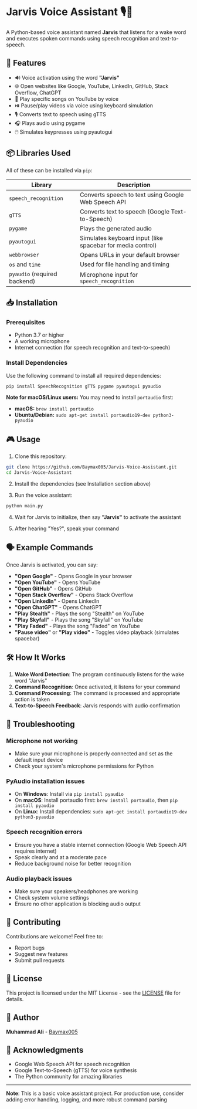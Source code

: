 
# Jarvis Voice Assistant 🎙️🤖

A Python-based voice assistant named **Jarvis** that listens for a wake word and executes spoken commands using speech recognition and text-to-speech.

## 🚀 Features

- 🔊 Voice activation using the word **"Jarvis"**
- 🌐 Open websites like Google, YouTube, LinkedIn, GitHub, Stack Overflow, ChatGPT
- 🎵 Play specific songs on YouTube by voice
- ⏯️ Pause/play videos via voice using keyboard simulation
- 🎙️ Converts text to speech using gTTS
- 🎧 Plays audio using pygame
- 🖱️ Simulates keypresses using pyautogui

## 📦 Libraries Used

All of these can be installed via `pip`:

| Library              | Description |
|----------------------|-------------|
| `speech_recognition` | Converts speech to text using Google Web Speech API |
| `gTTS`               | Converts text to speech (Google Text-to-Speech) |
| `pygame`             | Plays the generated audio |
| `pyautogui`          | Simulates keyboard input (like spacebar for media control) |
| `webbrowser`         | Opens URLs in your default browser |
| `os` and `time`      | Used for file handling and timing |
| `pyaudio` (required backend) | Microphone input for `speech_recognition` |

## 📥 Installation

### Prerequisites

- Python 3.7 or higher
- A working microphone
- Internet connection (for speech recognition and text-to-speech)

### Install Dependencies

Use the following command to install all required dependencies:

```bash
pip install SpeechRecognition gTTS pygame pyautogui pyaudio
```

**Note for macOS/Linux users:** You may need to install `portaudio` first:
- **macOS:** `brew install portaudio`
- **Ubuntu/Debian:** `sudo apt-get install portaudio19-dev python3-pyaudio`

## 🎮 Usage

1. Clone this repository:
```bash
git clone https://github.com/Baymax005/Jarvis-Voice-Assistant.git
cd Jarvis-Voice-Assistant
```

2. Install the dependencies (see Installation section above)

3. Run the voice assistant:
```bash
python main.py
```

4. Wait for Jarvis to initialize, then say **"Jarvis"** to activate the assistant

5. After hearing "Yes?", speak your command

## 🗣️ Example Commands

Once Jarvis is activated, you can say:

- **"Open Google"** - Opens Google in your browser
- **"Open YouTube"** - Opens YouTube
- **"Open GitHub"** - Opens GitHub
- **"Open Stack Overflow"** - Opens Stack Overflow
- **"Open LinkedIn"** - Opens LinkedIn
- **"Open ChatGPT"** - Opens ChatGPT
- **"Play Stealth"** - Plays the song "Stealth" on YouTube
- **"Play Skyfall"** - Plays the song "Skyfall" on YouTube
- **"Play Faded"** - Plays the song "Faded" on YouTube
- **"Pause video"** or **"Play video"** - Toggles video playback (simulates spacebar)

## 🛠️ How It Works

1. **Wake Word Detection**: The program continuously listens for the wake word "Jarvis"
2. **Command Recognition**: Once activated, it listens for your command
3. **Command Processing**: The command is processed and appropriate action is taken
4. **Text-to-Speech Feedback**: Jarvis responds with audio confirmation

## 🐛 Troubleshooting

### Microphone not working
- Make sure your microphone is properly connected and set as the default input device
- Check your system's microphone permissions for Python

### PyAudio installation issues
- On **Windows**: Install via `pip install pyaudio`
- On **macOS**: Install portaudio first: `brew install portaudio`, then `pip install pyaudio`
- On **Linux**: Install dependencies: `sudo apt-get install portaudio19-dev python3-pyaudio`

### Speech recognition errors
- Ensure you have a stable internet connection (Google Web Speech API requires internet)
- Speak clearly and at a moderate pace
- Reduce background noise for better recognition

### Audio playback issues
- Make sure your speakers/headphones are working
- Check system volume settings
- Ensure no other application is blocking audio output

## 🤝 Contributing

Contributions are welcome! Feel free to:
- Report bugs
- Suggest new features
- Submit pull requests

## 📄 License

This project is licensed under the MIT License - see the [LICENSE](LICENSE) file for details.

## 👤 Author

**Muhammad Ali** - [Baymax005](https://github.com/Baymax005)

## 🙏 Acknowledgments

- Google Web Speech API for speech recognition
- Google Text-to-Speech (gTTS) for voice synthesis
- The Python community for amazing libraries

---

**Note**: This is a basic voice assistant project. For production use, consider adding error handling, logging, and more robust command parsing
